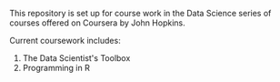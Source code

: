 This repository is set up for course work in the Data Science series of courses offered on Coursera by John Hopkins.

Current coursework includes:
1. The Data Scientist's Toolbox
2. Programming in R

